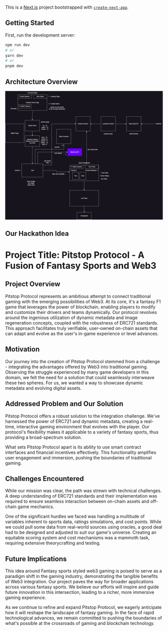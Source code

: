 This is a [Next.js](https://nextjs.org/) project bootstrapped with [`create-next-app`](https://github.com/vercel/next.js/tree/canary/packages/create-next-app).

## Getting Started

First, run the development server:

```bash
npm run dev
# or
yarn dev
# or
pnpm dev
```

## Architecture Overview

![diagram](diagram.png)

## Our Hackathon Idea

# Project Title: Pitstop Protocol - A Fusion of Fantasy Sports and Web3

## Project Overview

Pitstop Protocol represents an ambitious attempt to connect traditional gaming with the emerging possibilities of Web3. At its core, it's a fantasy F1 game that leverages the power of blockchain, enabling players to modify and customize their drivers and teams dynamically. Our protocol revolves around the ingenious utilization of dynamic metadata and image regeneration concepts, coupled with the robustness of ERC721 standards. This approach facilitates truly verifiable, user-owned on-chain assets that can adapt and evolve as the user's in-game experience or level advances.

## Motivation

Our journey into the creation of Pitstop Protocol stemmed from a challenge - integrating the advantages offered by Web3 into traditional gaming. Observing the struggle experienced by many game developers in this domain, we felt the need for a solution that could seamlessly interweave these two spheres. For us, we wanted a way to showcase dynamic metadata and evolving digital assets.

## Addressed Problem and Our Solution

Pitstop Protocol offers a robust solution to the integration challenge. We've harnessed the power of ERC721 and dynamic metadata, creating a real-time, interactive gaming environment that evolves with the player. Our protocol's flexibility makes it applicable to a variety of fantasy sports, thus providing a broad-spectrum solution.

What sets Pitstop Protocol apart is its ability to use smart contract interfaces and financial incentives effectively. This functionality amplifies user engagement and immersion, pushing the boundaries of traditional gaming.

## Challenges Encountered

While our mission was clear, the path was strewn with technical challenges. A deep understanding of ERC721 standards and their implementation was required to ensure seamless interaction between on-chain assets and off-chain game mechanics.

One of the significant hurdles we faced was handling a multitude of variables inherent to sports data, ratings simulations, and cost points. While we could pull some data from real-world sources using oracles, a good deal had to be designed and adjusted to suit our game's universe. Creating an equitable scoring system and cost mechanisms was a mammoth task, requiring extensive theorycrafting and testing.

## Future Implications

This idea around Fantasy sports styled web3 gaming is poised to serve as a paradigm shift in the gaming industry, demonstrating the tangible benefits of Web3 integration. Our project paves the way for broader applications across various fantasy sports. We believe our efforts will inspire and guide future innovation in this intersection, leading to a richer, more immersive gaming experience.

As we continue to refine and expand Pitstop Protocol, we eagerly anticipate how it will reshape the landscape of fantasy gaming. In the face of rapid technological advances, we remain committed to pushing the boundaries of what's possible at the crossroads of gaming and blockchain technology.
